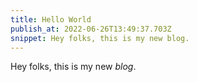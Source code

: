 ```yaml
---
title: Hello World
publish_at: 2022-06-26T13:49:37.703Z
snippet: Hey folks, this is my new blog.
---
```


Hey folks, this is my new _blog_.
